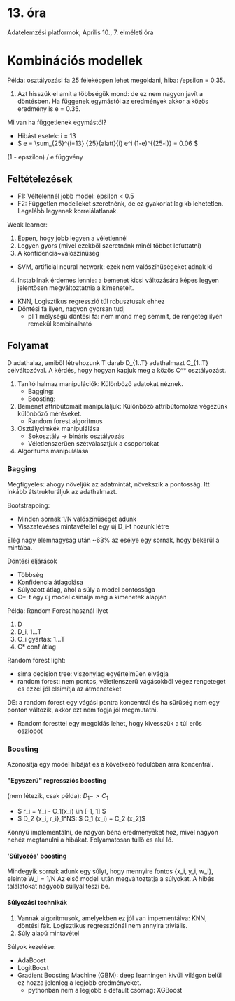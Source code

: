 # 13. óra
Adatelemzési platformok, Április 10., 7. elméleti óra

# Kombinációs modellek

Példa: osztályozási fa 25 féleképpen lehet megoldani, hiba: /epsilon = 0.35.

1. Azt hisszük el amit a többségük mond: de ez nem nagyon javít a döntésben. Ha függenek egymástól az eredmények akkor a közös eredmény is e = 0.35.


Mi van ha függetlenek egymástól?
* Hibást esetek: i = 13
* $ e = \sum_{25}^{i=13}  {25}{alatt}{i} e^i (1-e)^{(25-i)} = 0.06 $

(1 - epszilon) / e függvény

## Feltételezések


* F1: Véltelennél jobb model: epsilon < 0.5
* F2: Független modelleket szeretnénk, de ez gyakorlatilag kb lehetetlen. Legalább legyenek korrelálatlanak.

Weak learner:
1. Éppen, hogy jobb legyen a véletlennél
2. Legyen gyors (mivel ezekből szeretnénk minél többet lefuttatni)
3. A konfidencia~valószínüség
 * SVM, artificial neural network: ezek nem valószínüségeket adnak ki
4. Instabilnak érdemes lennie: a bemenet kicsi változására képes legyen jelentősen megváltoztatnia a kimeneteit.
 * KNN, Logisztikus regresszió túl robusztusak ehhez
 * Döntési fa ilyen, nagyon gyorsan tudj
     - pl 1 mélységű döntési fa: nem mond meg semmit, de rengeteg ilyen remekül kombinálható

## Folyamat
D adathalaz, amiből létrehozunk T darab D_{1..T} adathalmazt C_{1..T} célváltozóval. A kérdés, hogy hogyan kapjuk meg a közös C^* osztályozást.

1. Tanító halmaz manipulációk: Különböző adatokat néznek.
    - Bagging:
    - Boosting:
2. Bemenet attribútomait manipuláljuk: Különböző attribútomokra végezünk különböző méréseket.
    - Random forest algoritmus
3. Osztálycimkék manipulálása
    * Sokosztály -> bináris osztályozás
    * Véletlenszerűen szétválasztjuk a csoportokat
4. Algoritums manipulálása

### Bagging
Megfigyelés: ahogy növeljük az adatmintát, növekszik a pontosság. Itt inkább átstrukturáljuk az adathalmazt.

Bootstrapping:
* Minden sornak 1/N valószínüséget adunk
* Visszatevéses mintavétellel egy új D_i-t hozunk létre

Elég nagy elemnagyság után ~63% az esélye egy sornak, hogy bekerül a mintába.

Döntési eljárások
- Többség
- Konfidencia átlagolása
- Súlyozott átlag, ahol a súly a model pontossága
- C*-t egy új model csinálja meg a kimenetek alapján

Példa:
Random Forest használ ilyet
1. D
2. D_i, 1...T
3. C_i gyártás: 1...T
4. C* conf átlag

Random forest light:
* sima decision tree: viszonylag egyértelműen elvágja
* random forest: nem pontos, véletlenszerű vágásokból végez rengeteget és ezzel jól elsimítja az átmeneteket

DE: a random forest egy vágási pontra koncentrál és ha sűrűség nem egy ponton változik, akkor ezt nem fogja jól megmutatni.
* Random foresttel egy megoldás lehet, hogy kivesszük a túl erős oszlopot

### Boosting
Azonosítja egy model hibáját és a következő fodulóban arra koncentrál.

#### "Egyszerű" **regressziós** boosting
(nem létezik, csak példa): $D_1 -> C_1$
* $ r_i = Y_i - C_1(x_i) \in [-1, 1] $
* $ D_2 \{x_i, r_i\}_1^N$: $ C_1 (x_i) + C_2 (x_2)$

Könnyű implementálni, de nagyon béna eredményeket hoz, mivel nagyon nehéz megtanulni a hibákat. Folyamatosan túllő és alul lő.

#### 'Súlyozós' boosting
Mindegyik sornak adunk egy súlyt, hogy mennyire fontos {x_i, y_i, w_i}, eleinte W_i = 1/N
Az első modell után megváltoztatja a súlyokat. A hibás találatokat nagyobb súllyal teszi be.

#### Súlyozási technikák
1. Vannak algoritmusok, amelyekben ez jól van impementálva: KNN, döntési fák. Logisztikus regressziónál nem annyira triviális.
2. Súly alapú mintavétel

Súlyok kezelése:
* AdaBoost
* LogitBoost
* Gradient Boosting Machine (GBM): deep learningen kívüli világon belül ez hozza jelenleg a legjobb eredményeket.
    - pythonban nem a legjobb a default csomag: XGBoost

